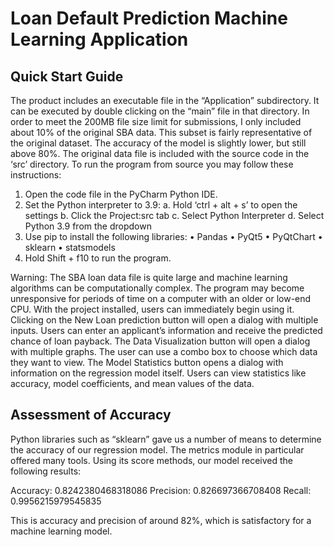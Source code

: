 ﻿# Loan Default Prediction Machine Learning Application
 
 
 ## Quick Start Guide
 The product includes an executable file in the “Application” subdirectory. It can be executed by double clicking on the “main” file in that directory.  In order to meet the 200MB file size limit for submissions, I only included about 10% of the original SBA data.  This subset is fairly representative of the original dataset.  The accuracy of the model is slightly lower, but still above 80%.
The original data file is included with the source code in the ‘src’ directory.  To run the program from source you may follow these instructions:
1.	Open the code file in the PyCharm Python IDE.
2.	Set the Python interpreter to 3.9: 
a.	Hold ‘ctrl + alt + s’ to open the settings
b.	Click the Project:src tab
c.	Select Python Interpreter
d.	Select Python 3.9 from the dropdown
3.	Use pip to install the following libraries:
•	Pandas
•	PyQt5
•	PyQtChart
•	sklearn
•	statsmodels
4.	Hold Shift + f10 to run the program.

Warning: The SBA loan data file is quite large and machine learning algorithms can be computationally complex. The program may become unresponsive for periods of time on a computer with an older or low-end CPU.
With the project installed, users can immediately begin using it.  Clicking on the New Loan prediction button will open a dialog with multiple inputs.  Users can enter an applicant’s information and receive the predicted chance of loan payback.
The Data Visualization button will open a dialog with multiple graphs.  The user can use a combo box to choose which data they want to view.  The Model Statistics button opens a dialog with information on the regression model itself.  Users can view statistics like accuracy, model coefficients, and mean values of the data.

## Assessment of Accuracy
Python libraries such as “sklearn” gave us a number of means to determine the accuracy of our regression model. The metrics module in particular offered many tools. Using its score methods, our model received the following results:

Accuracy: 0.8242380468318086
Precision: 0.826697366708408
Recall: 0.9956215979545835


This is accuracy and precision of around 82%, which is satisfactory for a machine learning model.  
